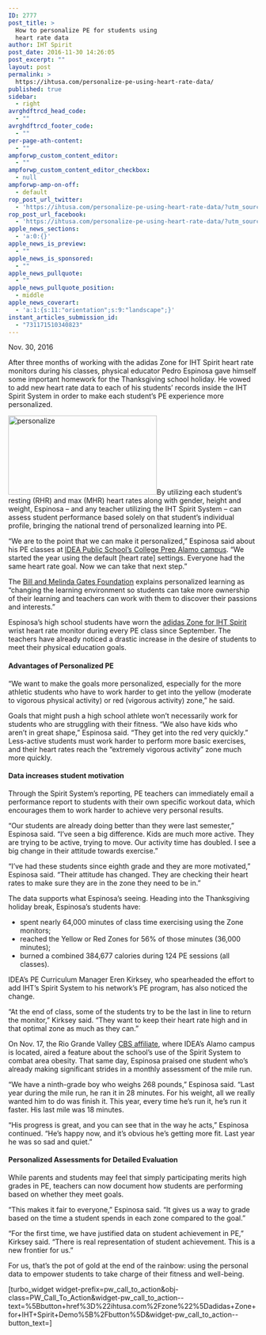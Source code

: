 ```yaml
---
ID: 2777
post_title: >
  How to personalize PE for students using
  heart rate data
author: IHT Spirit
post_date: 2016-11-30 14:26:05
post_excerpt: ""
layout: post
permalink: >
  https://ihtusa.com/personalize-pe-using-heart-rate-data/
published: true
sidebar:
  - right
avrghdftrcd_head_code:
  - ""
avrghdftrcd_footer_code:
  - ""
per-page-ath-content:
  - ""
ampforwp_custom_content_editor:
  - ""
ampforwp_custom_content_editor_checkbox:
  - null
ampforwp-amp-on-off:
  - default
rop_post_url_twitter:
  - 'https://ihtusa.com/personalize-pe-using-heart-rate-data/?utm_source=ReviveOldPost&utm_medium=social&utm_campaign=ReviveOldPost'
rop_post_url_facebook:
  - 'https://ihtusa.com/personalize-pe-using-heart-rate-data/?utm_source=ReviveOldPost&utm_medium=social&utm_campaign=ReviveOldPost'
apple_news_sections:
  - 'a:0:{}'
apple_news_is_preview:
  - ""
apple_news_is_sponsored:
  - ""
apple_news_pullquote:
  - ""
apple_news_pullquote_position:
  - middle
apple_news_coverart:
  - 'a:1:{s:11:"orientation";s:9:"landscape";}'
instant_articles_submission_id:
  - "731171510340823"
---
```

<span style="font-weight: 400;">Nov. 30, 2016</span>

<span style="font-weight: 400;">After three months of working with the adidas Zone for IHT Spirit heart rate monitors during his classes, physical educator Pedro Espinosa gave himself some important homework for the Thanksgiving school holiday. He vowed to add new heart rate data to each of his students’ records inside the IHT Spirit System in order to make each student’s PE experience more personalized.</span>

<span style="font-weight: 400;"><a href="https://ihtusa.com/wp-content/uploads/2016/11/hands-in.jpg"><img class="size-medium wp-image-2783 alignleft" src="https://ihtusa.com/wp-content/uploads/2016/11/hands-in-300x160.jpg" alt="personalize" width="300" height="160" /></a>By utilizing each student’s resting (RHR) and max (MHR) heart rates along with gender, height and weight, Espinosa – and any teacher utilizing the IHT Spirit System – can assess student performance based solely on that student’s individual profile, bringing the national trend of personalized learning into PE.</span><!--more-->

<span style="font-weight: 400;">“We are to the point that we can make it personalized,” Espinosa said about his PE classes at </span><a href="http://www.ideapublicschools.org/our-schools/idea-alamo"><span style="font-weight: 400;">IDEA Public School’s College Prep Alamo campus</span></a><span style="font-weight: 400;">. “We started the year using the default [heart rate] settings. Everyone had the same heart rate goal. Now we can take that next step.”</span>

<span style="font-weight: 400;">The </span><a href="http://k12education.gatesfoundation.org/student-success/personalized-learning/"><span style="font-weight: 400;">Bill and Melinda Gates Foundation</span></a><span style="font-weight: 400;"> explains personalized learning as “changing the learning environment so students can take more ownership of their learning and teachers can work with them to discover their passions and interests.” </span>

<span style="font-weight: 400;">Espinosa’s high school students have worn the </span><a href="http://ihtusa.com/zone"><span style="font-weight: 400;">adidas Zone for IHT Spirit</span></a><span style="font-weight: 400;"> wrist heart rate monitor during every PE class since September. The teachers have already noticed a drastic increase in the desire of students to meet their physical education goals. </span>
<h4><b>Advantages of Personalized PE</b></h4>
<span style="font-weight: 400;">“We want to make the goals more personalized, especially for the more athletic students who have to work harder to get into the yellow (moderate to vigorous physical activity) or red (vigorous activity) zone,” he said. </span>

<span style="font-weight: 400;">Goals that might push a high school athlete won’t necessarily work for students who are struggling with their fitness. “We also have kids who aren’t in great shape,” Espinosa said. “They get into the red very quickly.” Less-active students must work harder to perform more basic exercises, and their heart rates reach the “extremely vigorous activity” zone much more quickly. </span>
<h4><b>Data increases student motivation</b></h4>
<span style="font-weight: 400;">Through the Spirit System’s reporting, PE teachers can immediately email a performance report to students with their own specific workout data, which encourages them to work harder to achieve very personal results.</span>

<span style="font-weight: 400;">“Our students are already doing better than they were last semester,” Espinosa said. “I’ve seen a big difference. Kids are much more active. They are trying to be active, trying to move. Our activity time has doubled. I see a big change in their attitude towards exercise.”</span>

<span style="font-weight: 400;">“I’ve had these students since eighth grade and they are more motivated,” Espinosa said. “Their attitude has changed. They are checking their heart rates to make sure they are in the zone they need to be in.”</span>

<span style="font-weight: 400;">The data supports what Espinosa’s seeing. Heading into the Thanksgiving holiday break, Espinosa’s students have: </span>
<ul>
 	<li style="font-weight: 400;"><span style="font-weight: 400;">spent nearly 64,000 minutes of class time exercising using the Zone monitors;</span></li>
 	<li style="font-weight: 400;"><span style="font-weight: 400;">reached the Yellow or Red Zones for 56% of those minutes (36,000 minutes);</span></li>
 	<li style="font-weight: 400;"><span style="font-weight: 400;">burned a combined 384,677 calories during 124 PE sessions (all classes).</span></li>
</ul>
<span style="font-weight: 400;">IDEA’s PE Curriculum Manager Eren Kirksey, who spearheaded the effort to add IHT’s Spirit System to his network’s PE program, has also noticed the change. </span>

<span style="font-weight: 400;">“At the end of class, some of the students try to be the last in line to return the monitor,” Kirksey said. “They want to keep their heart rate high and in that optimal zone as much as they can.” </span>

<span style="font-weight: 400;">On Nov. 17, the Rio Grande Valley </span><a href="http://valleycentral.com/news/local/idea-college-prep-creates-new-physical-education-program-to-combat-childhood-obesity"><span style="font-weight: 400;">CBS affiliate</span></a><span style="font-weight: 400;">, where IDEA’s Alamo campus is located, aired a feature about the school’s use of the Spirit System to combat area obesity. That same day, Espinosa praised one student who’s already making significant strides in a monthly assessment of the mile run.</span>

<span style="font-weight: 400;">“We have a ninth-grade boy who weighs 268 pounds,” Espinosa said. “Last year during the mile run, he ran it in 28 minutes. For his weight, all we really wanted him to do was finish it. This year, every time he’s run it, he’s run it faster. His last mile was 18 minutes. </span>

<span style="font-weight: 400;">“His progress is great, and you can see that in the way he acts,” Espinosa continued. “He’s happy now, and it’s obvious he’s getting more fit. Last year he was so sad and quiet.”</span>
<h4><b>Personalized Assessments for Detailed Evaluation</b></h4>
<span style="font-weight: 400;">While parents and students may feel that simply participating merits high grades in PE, teachers can now document how students are performing based on whether they meet goals.</span>

<span style="font-weight: 400;">“This makes it fair to everyone,” Espinosa said. “It gives us a way to grade based on the time a student spends in each zone compared to the goal.”</span>

<span style="font-weight: 400;">“For the first time, we have justified data on student achievement in PE,” Kirksey said. “There is real representation of student achievement. This is a new frontier for us.” </span>

<span style="font-weight: 400;">For us, that’s the pot of gold at the end of the rainbow: using the personal data to empower students to take charge of their fitness and well-being.</span>

[turbo_widget widget-prefix=pw_call_to_action&obj-class=PW_Call_To_Action&widget-pw_call_to_action--text=%5Bbutton+href%3D%22ihtusa.com%2Fzone%22%5Dadidas+Zone+for+IHT+Spirit+Demo%5B%2Fbutton%5D&widget-pw_call_to_action--button_text=]

&nbsp;

&nbsp;

&nbsp;

&nbsp;

&nbsp;

&nbsp;

&nbsp;